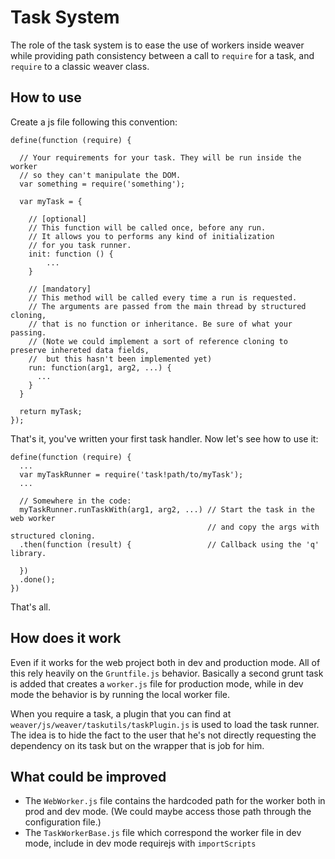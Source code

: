 Task System
===========

The role of the task system is to ease the use of workers inside weaver while providing path
consistency between a call to ```require``` for a task, and ```require``` to a classic weaver class.

How to use
----------

Create a js file following this convention:

    define(function (require) {

      // Your requirements for your task. They will be run inside the worker
      // so they can't manipulate the DOM.
      var something = require('something');

      var myTask = {

        // [optional]
        // This function will be called once, before any run.
        // It allows you to performs any kind of initialization
        // for you task runner.
        init: function () {
            ...
        }

        // [mandatory]
        // This method will be called every time a run is requested.
        // The arguments are passed from the main thread by structured cloning,
        // that is no function or inheritance. Be sure of what your passing.
        // (Note we could implement a sort of reference cloning to preserve inhereted data fields,
        //  but this hasn't been implemented yet)
        run: function(arg1, arg2, ...) {
          ...
        }
      }

      return myTask;
    });

That's it, you've written your first task handler. Now let's see how to use it:

    define(function (require) {
      ...
      var myTaskRunner = require('task!path/to/myTask');
      ...

      // Somewhere in the code:
      myTaskRunner.runTaskWith(arg1, arg2, ...) // Start the task in the web worker
                                                // and copy the args with structured cloning.
      .then(function (result) {                 // Callback using the 'q' library.

      })
      .done();
    })

That's all.

How does it work
----------------

Even if it works for the web project both in dev and production mode. All of this rely heavily on the ```Gruntfile.js```
behavior. Basically a second grunt task is added that creates a ```worker.js``` file for production mode, while in dev mode
the behavior is by running the local worker file.

When you require a task, a plugin that you can find at ```weaver/js/weaver/taskutils/taskPlugin.js``` is used to
load the task runner. The idea is to hide the fact to the user that he's not directly requesting the dependency on its task
but on the wrapper that is job for him.

What could be improved
----------------------

  * The ```WebWorker.js``` file contains the hardcoded path for the worker both in prod and dev mode. 
    (We could maybe access those path through the configuration file.)
  * The ```TaskWorkerBase.js``` file which correspond the worker file in dev mode, include 
    in dev mode requirejs with ```importScripts```